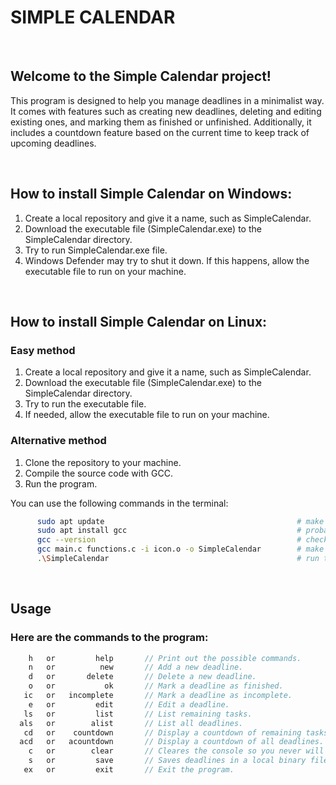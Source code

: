 # SIMPLE CALENDAR

<br>

## Welcome to the Simple Calendar project!

This program is designed to help you manage deadlines in a minimalist way.
It comes with features such as creating new deadlines, deleting and editing existing ones, and marking them as finished or unfinished.
Additionally, it includes a countdown feature based on the current time to keep track of upcoming deadlines.

<br>

## How to install Simple Calendar on Windows:

1. Create a local repository and give it a name, such as SimpleCalendar.
2. Download the executable file (SimpleCalendar.exe) to the SimpleCalendar directory.
3. Try to run SimpleCalendar.exe file.
4. Windows Defender may try to shut it down. If this happens, allow the executable file to run on your machine.

<br>

## How to install Simple Calendar on Linux:

### Easy method
1. Create a local repository and give it a name, such as SimpleCalendar.
2. Download the executable file (SimpleCalendar.exe) to the SimpleCalendar directory.
3. Try to run the executable file.
4. If needed, allow the executable file to run on your machine.

### Alternative method
1. Clone the repository to your machine.
2. Compile the source code with GCC.
3. Run the program.

You can use the following commands in the terminal:

```bash
      sudo apt update                                           # make your system up to date
      sudo apt install gcc                                      # probaly understandable
      gcc --version                                             # check if gcc is available
      gcc main.c functions.c -i icon.o -o SimpleCalendar        # make sure that you are not compiling a virus
      .\SimpleCalendar                                          # run the program and enjoy your life
```

<br>

## Usage
### Here are the commands to the program:

```c
    h   or         help       // Print out the possible commands.
    n   or          new       // Add a new deadline.
    d   or       delete       // Delete a new deadline.
    o   or           ok       // Mark a deadline as finished.
   ic   or   incomplete       // Mark a deadline as incomplete.
    e   or         edit       // Edit a deadline.
   ls   or         list       // List remaining tasks.
  als   or        alist       // List all deadlines.
   cd   or    countdown       // Display a countdown of remaining tasks.
  acd   or   acountdown       // Display a countdown of all deadlines.
    c   or        clear       // Cleares the console so you never will get lost on the screen.
    s   or         save       // Saves deadlines in a local binary file.
   ex   or         exit       // Exit the program.
```
